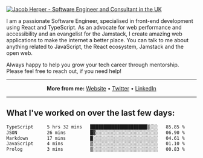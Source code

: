 [![Jacob Herper - Software Engineer and Consultant in the UK](https://res.cloudinary.com/jacobherper/image/upload/v1641506277/gh-image.png)](https://jacobherper.com/)

I am a passionate Software Engineer, specialised in front-end development using React and TypeScript. As an advocate for web performance and accessibility and an evangelist for the Jamstack, I create amazing web applications to make the internet a better place. You can talk to me about anything related to JavaScript, the React ecosystem, Jamstack and the open web.

Always happy to help you grow your tech career through mentorship. Please feel free to reach out, if you need help!

---

<p align="center">
  <strong>More from me:</strong> 
  <a href="https://jacobherper.com/">Website</a> •
  <a href="https://twitter.com/intent/follow?screen_name=jakeherp&tw_p=followbutton">Twitter</a> •
  <a href="https://www.linkedin.com/in/jacobherper/">LinkedIn</a>
</p>

---

## What I've worked on over the last few days:

<!--START_SECTION:waka-->

```txt
TypeScript     5 hrs 32 mins   █████████████████████▒░░░   85.85 %
JSON           26 mins         █▓░░░░░░░░░░░░░░░░░░░░░░░   06.90 %
Markdown       17 mins         █░░░░░░░░░░░░░░░░░░░░░░░░   04.61 %
JavaScript     4 mins          ▒░░░░░░░░░░░░░░░░░░░░░░░░   01.10 %
Prolog         3 mins          ▒░░░░░░░░░░░░░░░░░░░░░░░░   00.83 %
```

<!--END_SECTION:waka-->
